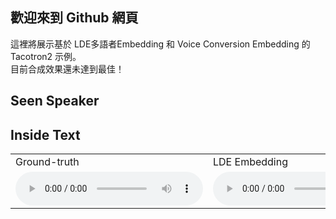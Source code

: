 ## 歡迎來到 Github 網頁

這裡將展示基於 LDE多語者Embedding 和 Voice Conversion Embedding 的 Tacotron2 示例。<br>
目前合成效果還未達到最佳！

## Seen Speaker
## Inside Text
<table>
    <tr>
        <td> Ground-truth</td>
        <td> LDE Embedding</td>
        <td> VC Embedding</td>
    </tr>
    <tr>
        <td>
            <audio controls>
                <source src="audio/SSB13020001.wav" type="audio/wav">
            </audio>
        </td>
        <td>
            <audio controls>
                <source src="audio/vc_88000_1302_語音合成是將人類語音用人工的方式所產生.wav" type="audio/wav">
            </audio> 
        </td>
        <td>
            <audio controls>
                <source src="audio/76000_1302_語音合成是將人類語音用人工的方式所產生.wav" type="audio/wav">
            </audio>
        </td>
    </tr>
</table>
